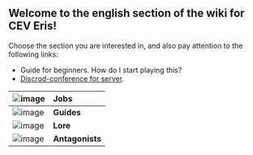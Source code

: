 ## Welcome to the english section of the wiki for CEV Eris!

Choose the section you are interested in, and also pay attention to the following links:
- Guide for beginners. How do I start playing this?
- [Discrod-conference for server](https://discord.gg/CTW9A3Y).

|![image](https://user-images.githubusercontent.com/9161564/32142243-125c8896-bca4-11e7-9158-3d5b8f0a9cc2.png)|**Jobs**|
|:---|:---|
|![image](https://user-images.githubusercontent.com/9161564/32142246-2c65f16e-bca4-11e7-97a5-1465b9deb54e.png)|**Guides**|
|![image](https://user-images.githubusercontent.com/9161564/32142254-41f7a5a4-bca4-11e7-87e8-6b07220202ef.png)|**Lore**|
|![image](https://user-images.githubusercontent.com/9161564/32142257-54437f30-bca4-11e7-8aa7-a52ba3a252a7.png)|**Antagonists**| 

